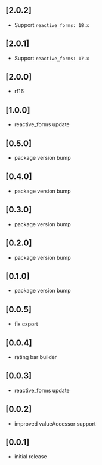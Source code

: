 ## [2.0.2]

* Support `reactive_forms: 18.x`

## [2.0.1]

* Support `reactive_forms: 17.x`

## [2.0.0]

* rf16

## [1.0.0]

* reactive_forms update

## [0.5.0]

* package version bump

## [0.4.0]

* package version bump

## [0.3.0]

* package version bump

## [0.2.0]

* package version bump

## [0.1.0]

* package version bump

## [0.0.5]

* fix export

## [0.0.4]

* rating bar builder

## [0.0.3]

* reactive_forms update

## [0.0.2]

* improved valueAccessor support

## [0.0.1]

* initial release
